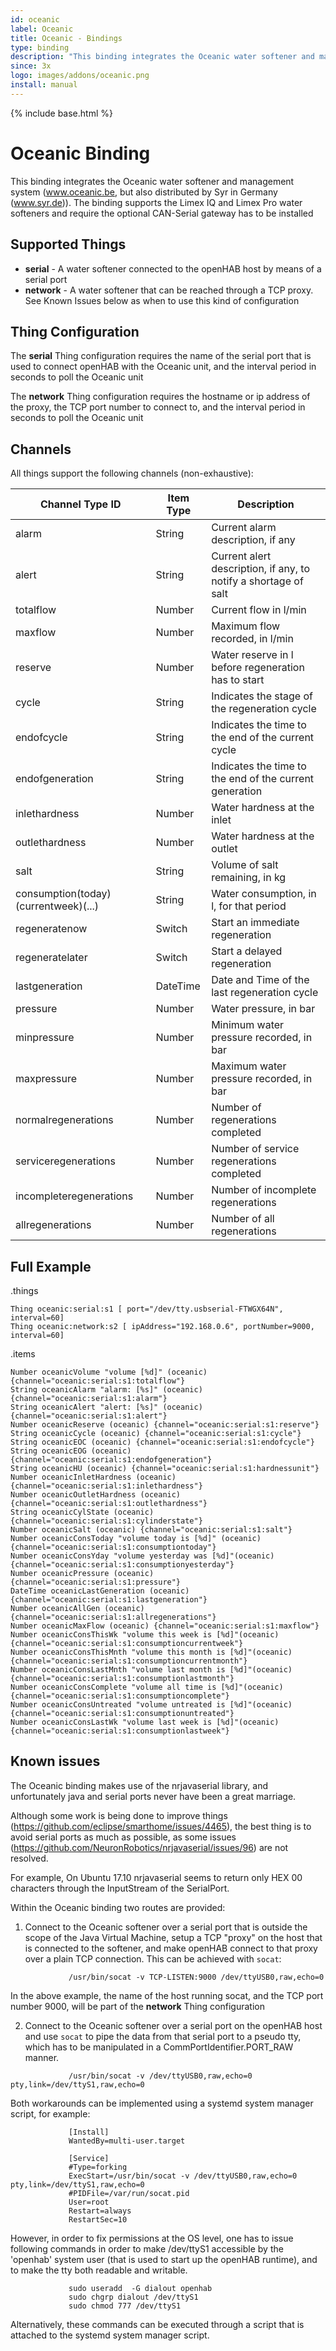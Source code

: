 ```yaml
---
id: oceanic
label: Oceanic
title: Oceanic - Bindings
type: binding
description: "This binding integrates the Oceanic water softener and management system (www.oceanic.be, but also distributed by Syr in Germany (www.syr.de))."
since: 3x
logo: images/addons/oceanic.png
install: manual
---
```


<!-- Attention authors: Do not edit directly. Please add your changes to the appropriate source repository -->

{% include base.html %}

# Oceanic Binding

This binding integrates the Oceanic water softener and management system (www.oceanic.be, but also distributed by Syr in Germany (www.syr.de)).
The binding supports the Limex IQ and Limex Pro water softeners and require the optional CAN-Serial gateway has to be installed

## Supported Things

- **serial** - A water softener connected to the openHAB host by means of a serial port
- **network** - A water softener that can be reached through a TCP proxy. See Known Issues below as when to use this kind of configuration

## Thing Configuration

The **serial** Thing configuration requires the name of the serial port that is used to connect openHAB with the Oceanic unit, and the interval period in seconds to poll the Oceanic unit

The **network** Thing configuration requires the hostname or ip address of the proxy, the TCP port number to connect to, and the interval period in seconds to poll the Oceanic unit

## Channels

All things support the following channels (non-exhaustive):

| Channel Type ID                      | Item Type | Description                                                     |
|--------------------------------------|-----------|-----------------------------------------------------------------|
| alarm                                | String    | Current alarm description, if any                               |
| alert                                | String    | Current alert description, if any, to notify a shortage of salt |
| totalflow                            | Number    | Current flow in l/min                                           |
| maxflow                              | Number    | Maximum flow recorded, in l/min                                 |
| reserve                              | Number    | Water reserve in l before regeneration has to start             |
| cycle                                | String    | Indicates the stage of the regeneration cycle                   |
| endofcycle                           | String    | Indicates the time to the end of the current cycle              |
| endofgeneration                      | String    | Indicates the time to the end of the current generation         |
| inlethardness                        | Number    | Water hardness at the inlet                                     |
| outlethardness                       | Number    | Water hardness at the outlet                                    |
| salt                                 | String    | Volume of salt remaining, in kg                                 |
| consumption(today)(currentweek)(...) | String    | Water consumption, in l, for that period                        |
| regeneratenow                        | Switch    | Start an immediate regeneration                                 |
| regeneratelater                      | Switch    | Start a delayed regeneration                                    |
| lastgeneration                       | DateTime  | Date and Time of the last regeneration cycle                    |
| pressure                             | Number    | Water pressure, in bar                                          |
| minpressure                          | Number    | Minimum water pressure recorded, in bar                         |
| maxpressure                          | Number    | Maximum water pressure recorded, in bar                         |
| normalregenerations                  | Number    | Number of regenerations completed                               |
| serviceregenerations                 | Number    | Number of service regenerations completed                       |
| incompleteregenerations              | Number    | Number of incomplete regenerations                              |
| allregenerations                     | Number    | Number of all regenerations                                     |

## Full Example

.things

```
Thing oceanic:serial:s1 [ port="/dev/tty.usbserial-FTWGX64N", interval=60]
Thing oceanic:network:s2 [ ipAddress="192.168.0.6", portNumber=9000, interval=60]

```

.items

```
Number oceanicVolume "volume [%d]" (oceanic) {channel="oceanic:serial:s1:totalflow"}
String oceanicAlarm "alarm: [%s]" (oceanic) {channel="oceanic:serial:s1:alarm"}
String oceanicAlert "alert: [%s]" (oceanic) {channel="oceanic:serial:s1:alert"}
Number oceanicReserve (oceanic) {channel="oceanic:serial:s1:reserve"}
String oceanicCycle (oceanic) {channel="oceanic:serial:s1:cycle"}
String oceanicEOC (oceanic) {channel="oceanic:serial:s1:endofcycle"}
String oceanicEOG (oceanic) {channel="oceanic:serial:s1:endofgeneration"}
String oceanicHU (oceanic) {channel="oceanic:serial:s1:hardnessunit"}
Number oceanicInletHardness (oceanic) {channel="oceanic:serial:s1:inlethardness"}
Number oceanicOutletHardness (oceanic) {channel="oceanic:serial:s1:outlethardness"}
String oceanicCylState (oceanic) {channel="oceanic:serial:s1:cylinderstate"}
Number oceanicSalt (oceanic) {channel="oceanic:serial:s1:salt"}
Number oceanicConsToday "volume today is [%d]" (oceanic) {channel="oceanic:serial:s1:consumptiontoday"}
Number oceanicConsYday "volume yesterday was [%d]"(oceanic) {channel="oceanic:serial:s1:consumptionyesterday"}
Number oceanicPressure (oceanic) {channel="oceanic:serial:s1:pressure"}
DateTime oceanicLastGeneration (oceanic) {channel="oceanic:serial:s1:lastgeneration"}
Number oceanicAllGen (oceanic) {channel="oceanic:serial:s1:allregenerations"}
Number oceanicMaxFlow (oceanic) {channel="oceanic:serial:s1:maxflow"}
Number oceanicConsThisWk "volume this week is [%d]"(oceanic) {channel="oceanic:serial:s1:consumptioncurrentweek"}
Number oceanicConsThisMnth "volume this month is [%d]"(oceanic) {channel="oceanic:serial:s1:consumptioncurrentmonth"}
Number oceanicConsLastMnth "volume last month is [%d]"(oceanic) {channel="oceanic:serial:s1:consumptionlastmonth"}
Number oceanicConsComplete "volume all time is [%d]"(oceanic) {channel="oceanic:serial:s1:consumptioncomplete"}
Number oceanicConsUntreated "volume untreated is [%d]"(oceanic) {channel="oceanic:serial:s1:consumptionuntreated"}
Number oceanicConsLastWk "volume last week is [%d]"(oceanic) {channel="oceanic:serial:s1:consumptionlastweek"}
```

## Known issues

The Oceanic binding makes use of the nrjavaserial library, and unfortunately java and serial ports never have been a great marriage. 

Although some work is being done to improve things (<https://github.com/eclipse/smarthome/issues/4465>), the best thing is to avoid serial ports as much as possible, as some issues (<https://github.com/NeuronRobotics/nrjavaserial/issues/96>) are not resolved. 

For example, On Ubuntu 17.10 nrjavaserial seems to return only HEX 00 characters through the InputStream of the SerialPort.

Within the Oceanic binding two routes are provided:

1. Connect to the Oceanic softener over a serial port that is outside the scope of the Java Virtual Machine, setup a TCP "proxy" on the host that is connected to the softener, and make openHAB connect to that proxy over a plain TCP connection. This can be achieved with ```socat```:

```
             /usr/bin/socat -v TCP-LISTEN:9000 /dev/ttyUSB0,raw,echo=0           
```

In the above example, the name of the host running socat, and the TCP port number 9000, will be part of the **network** Thing configuration

2. Connect to the Oceanic softener over a serial port on the openHAB host and use ```socat``` to pipe the data from that serial port to a pseudo tty, which has to be manipulated in a CommPortIdentifier.PORT_RAW manner.

```
             /usr/bin/socat -v /dev/ttyUSB0,raw,echo=0 pty,link=/dev/ttyS1,raw,echo=0            
```
                           
Both workarounds can be implemented using a systemd system manager script, for example:

```
             [Install]
             WantedBy=multi-user.target   

             [Service]
             #Type=forking
             ExecStart=/usr/bin/socat -v /dev/ttyUSB0,raw,echo=0 pty,link=/dev/ttyS1,raw,echo=0
             #PIDFile=/var/run/socat.pid
             User=root
             Restart=always
             RestartSec=10             
```

However, in order to fix permissions at the OS level, one has to issue following commands in order to make /dev/ttyS1 accessible by the 'openhab' system user (that is used to start up the openHAB runtime), and to make the tty both readable and writable.

```
             sudo useradd  -G dialout openhab
             sudo chgrp dialout /dev/ttyS1
             sudo chmod 777 /dev/ttyS1 
```
          
Alternatively, these commands can be executed through a script that is attached to the systemd system manager script.
